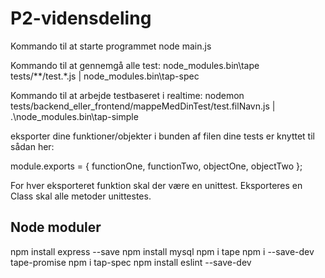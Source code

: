 # P2-vidensdeling

Kommando til at starte programmet
node main.js

Kommando til at gennemgå alle test:
node_modules\.bin\tape tests/**/test.*.js | node_modules\.bin\tap-spec

Kommando til at arbejde testbaseret i realtime:
nodemon tests/backend_eller_frontend/mappeMedDinTest/test.filNavn.js | .\node_modules\.bin\tap-simple

eksporter dine funktioner/objekter i bunden af filen dine tests er knyttet til sådan her:

module.exports = {
  functionOne,
  functionTwo,
  objectOne,
  objectTwo
};

For hver eksporteret funktion skal der være en unittest. Eksporteres en Class skal alle metoder unittestes.

## Node moduler
npm install express --save
npm install mysql
npm i tape
npm i --save-dev tape-promise
npm i tap-spec
npm install eslint --save-dev
